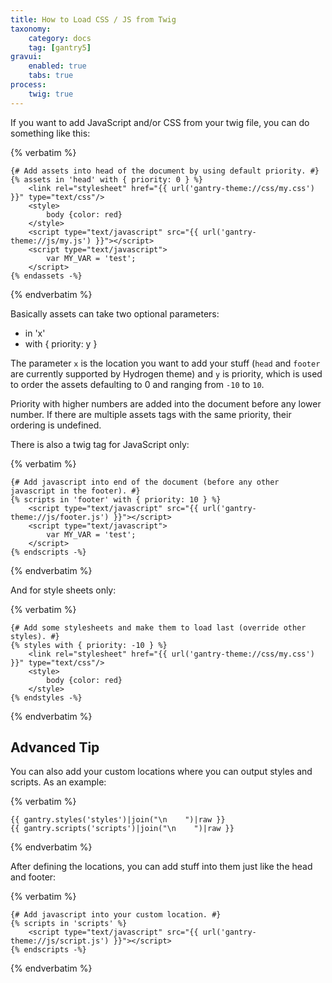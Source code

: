 ```yaml
---
title: How to Load CSS / JS from Twig
taxonomy:
    category: docs
    tag: [gantry5]
gravui:
    enabled: true
    tabs: true
process:
    twig: true
---
```




If you want to add JavaScript and/or CSS from your twig file, you can do something like this:

{% verbatim %}
``` twig
{# Add assets into head of the document by using default priority. #}
{% assets in 'head' with { priority: 0 } %}
    <link rel="stylesheet" href="{{ url('gantry-theme://css/my.css') }}" type="text/css"/>
    <style>
        body {color: red}
    </style>
    <script type="text/javascript" src="{{ url('gantry-theme://js/my.js') }}"></script>
    <script type="text/javascript">
        var MY_VAR = 'test';
    </script>
{% endassets -%}
```
{% endverbatim %}

Basically assets can take two optional parameters:

* in 'x'
* with { priority: y }

The parameter `x` is the location you want to add your stuff (`head` and `footer` are currently supported by Hydrogen theme) and `y` is priority, which is used to order the assets defaulting to 0 and ranging from `-10` to `10`. 

Priority with higher numbers are added into the document before any lower number. If there are multiple assets tags with the same priority, their ordering is undefined.

There is also a twig tag for JavaScript only:

{% verbatim %}
``` twig
{# Add javascript into end of the document (before any other javascript in the footer). #}
{% scripts in 'footer' with { priority: 10 } %}
    <script type="text/javascript" src="{{ url('gantry-theme://js/footer.js') }}"></script>
    <script type="text/javascript">
        var MY_VAR = 'test';
    </script>
{% endscripts -%}
```
{% endverbatim %}

And for style sheets only:

{% verbatim %}
``` twig
{# Add some stylesheets and make them to load last (override other styles). #}
{% styles with { priority: -10 } %}
    <link rel="stylesheet" href="{{ url('gantry-theme://css/my.css') }}" type="text/css"/>
    <style>
        body {color: red}
    </style>
{% endstyles -%}
```
{% endverbatim %}

## Advanced Tip

You can also add your custom locations where you can output styles and scripts. As an example:

{% verbatim %}
``` twig
{{ gantry.styles('styles')|join("\n    ")|raw }}
{{ gantry.scripts('scripts')|join("\n    ")|raw }}
```
{% endverbatim %}

After defining the locations, you can add stuff into them just like the head and footer:

{% verbatim %}
``` twig
{# Add javascript into your custom location. #}
{% scripts in 'scripts' %}
    <script type="text/javascript" src="{{ url('gantry-theme://js/script.js') }}"></script>
{% endscripts -%}
```
{% endverbatim %}